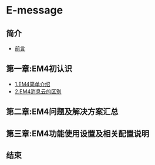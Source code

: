 # E-message

## 简介
* [前言](README.md)

## 第一章:EM4初认识
* [1.EM4简单介绍](chapter1/E4info.md)
* [2.EM4消息云的区别](chapter1/E4cloudDiff.md)

## 第二章:EM4问题及解决方案汇总

## 第三章:EM4功能使用设置及相关配置说明
## 结束
